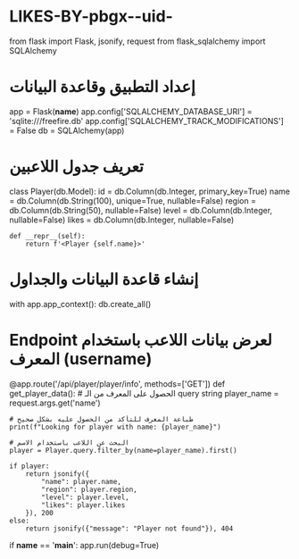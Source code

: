# LIKES-BY-pbgx--uid-
from flask import Flask, jsonify, request
from flask_sqlalchemy import SQLAlchemy

# إعداد التطبيق وقاعدة البيانات
app = Flask(__name__)
app.config['SQLALCHEMY_DATABASE_URI'] = 'sqlite:///freefire.db'
app.config['SQLALCHEMY_TRACK_MODIFICATIONS'] = False
db = SQLAlchemy(app)

# تعريف جدول اللاعبين
class Player(db.Model):
    id = db.Column(db.Integer, primary_key=True)
    name = db.Column(db.String(100), unique=True, nullable=False)
    region = db.Column(db.String(50), nullable=False)
    level = db.Column(db.Integer, nullable=False)
    likes = db.Column(db.Integer, nullable=False)

    def __repr__(self):
        return f'<Player {self.name}>'

# إنشاء قاعدة البيانات والجداول
with app.app_context():
    db.create_all()

# Endpoint لعرض بيانات اللاعب باستخدام المعرف (username)
@app.route('/api/player/player/info', methods=['GET'])
def get_player_data():
    # الحصول على المعرف من الـ query string
    player_name = request.args.get('name')

    # طباعة المعرف للتأكد من الحصول عليه بشكل صحيح
    print(f"Looking for player with name: {player_name}")

    # البحث عن اللاعب باستخدام الاسم
    player = Player.query.filter_by(name=player_name).first()

    if player:
        return jsonify({
            "name": player.name,
            "region": player.region,
            "level": player.level,
            "likes": player.likes
        }), 200
    else:
        return jsonify({"message": "Player not found"}), 404

if __name__ == '__main__':
    app.run(debug=True)
